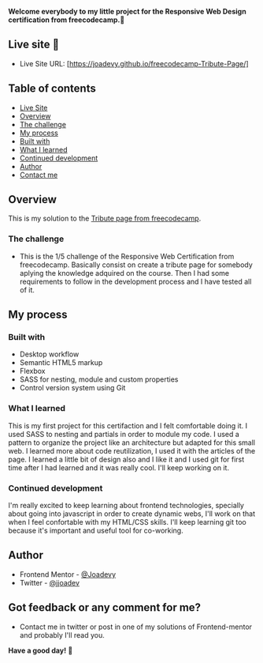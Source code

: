 **Welcome everybody to my little project for the Responsive Web Design certification from freecodecamp.👋**

## Live site 🚀
- Live Site URL: [https://joadevy.github.io/freecodecamp-Tribute-Page/]

## Table of contents
  - [Live Site](#live-site)
  - [Overview](#overview)
  - [The challenge](#the-challenge)
  - [My process](#my-process)
  - [Built with](#built-with)
  - [What I learned](#what-I-learned)
  - [Continued development](#continued-development)
  - [Author](#author)
  - [Contact me](#Got-feedback-or-any-comment-for-me?)

## Overview
This is my solution to the [Tribute page from freecodecamp](https://www.freecodecamp.org/learn/responsive-web-design/responsive-web-design-projects/build-a-tribute-page). 

### The challenge

- This is the 1/5 challenge of the Responsive Web Certification from freecodecamp. Basically consist on create a tribute page for somebody aplying the knowledge adquired on the course. Then I had some requirements to follow in the development process and I have tested all of it.

## My process

### Built with

- Desktop workflow
- Semantic HTML5 markup
- Flexbox
- SASS for nesting, module and custom properties
- Control version system using Git

### What I learned

This is my first project for this certifaction and I felt comfortable doing it. 
I used SASS to nesting and partials in order to module my code. I used a pattern to organize the project like an architecture but adapted for this small web.
I learned more about code reutilization, I used it with the articles of the page. I learned a little bit of design also and I like it and I used git for first time after I had learned and it was really cool.
I'll keep working on it.

### Continued development

I'm really excited to keep learning about frontend technologies, specially about going into javascript in order to create dynamic webs, I'll work on that when I feel confortable with my HTML/CSS skills. I'll keep learning git too because it's important and useful tool for co-working. 

## Author

- Frontend Mentor - [@Joadevy](https://www.frontendmentor.io/profile/Joadevy)
- Twitter - [@jjoadev](https://twitter.com/jjoadev)

## Got feedback or any comment for me?

- Contact me in twitter or post in one of my solutions of Frontend-mentor and probably I'll read you. 

**Have a good day!** 🚀
